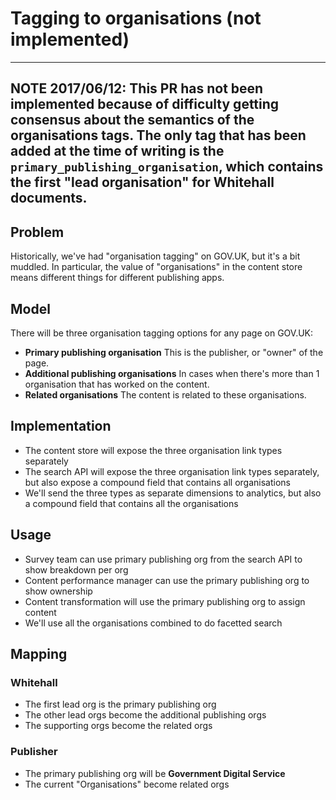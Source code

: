 # Tagging to organisations (not implemented)

---
**NOTE 2017/06/12**: This PR has not been implemented because of difficulty getting consensus about the semantics of the organisations tags. The only tag that has been added at the time of writing is the `primary_publishing_organisation`, which contains the first "lead organisation" for Whitehall documents.
---

## Problem

Historically, we've had "organisation tagging" on GOV.UK, but it's a bit
muddled. In particular, the value of "organisations" in the content store means
different things for different publishing apps.

## Model

There will be three organisation tagging options for any page on GOV.UK:

- **Primary publishing organisation** This is the publisher, or "owner" of the
  page.
- **Additional publishing organisations** In cases when there's more than 1
  organisation that has worked on the content.
- **Related organisations** The content is related to these organisations.

## Implementation

- The content store will expose the three organisation link types separately
- The search API will expose the three organisation link types separately, but
  also expose a compound field that contains all organisations
- We'll send the three types as separate dimensions to analytics, but also a
  compound field that contains all the organisations

## Usage

- Survey team can use primary publishing org from the search API to show
  breakdown per org
- Content performance manager can use the primary publishing org to show
  ownership
- Content transformation will use the primary publishing org to assign content
- We'll use all the organisations combined to do facetted search

## Mapping

### Whitehall

- The first lead org is the primary publishing org
- The other lead orgs become the additional publishing orgs
- The supporting orgs become the related orgs

### Publisher

- The primary publishing org will be **Government Digital Service**
- The current "Organisations" become related orgs
